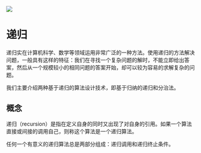 ![](https://tva1.sinaimg.cn/large/007S8ZIlly1gi8v4ljyy8g30b408cduy.gif)

# 递归

递归实在计算机科学、数学等领域运用非常广泛的一种方法。使用递归的方法解决问题，一般具有这样的特征：我们在寻找一个复杂问题的解时，不能立即给出答案，然后从一个规模较小的相同问题的答案开始，却可以较为容易的求解复杂的问题。

我们主要介绍两种基于递归的算法设计技术，即基于归纳的递归和分治法。



## 概念

递归（recursion）是指在定义自身的同时又出现了对自身的引用。如果一个算法直接或间接的调用自己，则称这个算法是一个递归算法。

任何一个有意义的递归算法总是两部分组成：递归调用和递归终止条件。



